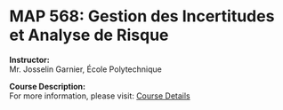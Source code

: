 # MAP 568: Gestion des Incertitudes et Analyse de Risque

**Instructor:**  
Mr. Josselin Garnier, École Polytechnique

**Course Description:**  
For more information, please visit: [Course Details](https://josselin-garnier.org/teaching/map-568/)
